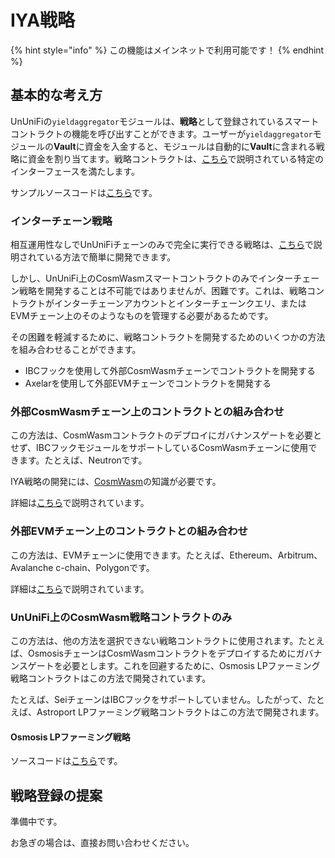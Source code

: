 # IYA戦略

{% hint style="info" %}
この機能はメインネットで利用可能です！
{% endhint %}

## 基本的な考え方

UnUniFiの`yieldaggregator`モジュールは、**戦略**として登録されているスマートコントラクトの機能を呼び出すことができます。ユーザーが`yieldaggregator`モジュールの**Vault**に資金を入金すると、モジュールは自動的に**Vault**に含まれる戦略に資金を割り当てます。戦略コントラクトは、[こちら](strategy-interface.md)で説明されている特定のインターフェースを満たします。

サンプルソースコードは[こちら](https://github.com/UnUniFi/contracts/tree/main/contracts/strategy-example)です。

### インターチェーン戦略

相互運用性なしでUnUniFiチェーンのみで完全に実行できる戦略は、[こちら](strategy-interface.md)で説明されている方法で簡単に開発できます。

しかし、UnUniFi上のCosmWasmスマートコントラクトのみでインターチェーン戦略を開発することは不可能ではありませんが、困難です。これは、戦略コントラクトがインターチェーンアカウントとインターチェーンクエリ、またはEVMチェーン上のそのようなものを管理する必要があるためです。

その困難を軽減するために、戦略コントラクトを開発するためのいくつかの方法を組み合わせることができます。

- IBCフックを使用して外部CosmWasmチェーンでコントラクトを開発する
- Axelarを使用して外部EVMチェーンでコントラクトを開発する

### 外部CosmWasmチェーン上のコントラクトとの組み合わせ

この方法は、CosmWasmコントラクトのデプロイにガバナンスゲートを必要とせず、IBCフックモジュールをサポートしているCosmWasmチェーンに使用できます。たとえば、Neutronです。

IYA戦略の開発には、[CosmWasm](../cosmwasm/)の知識が必要です。

詳細は[こちら](strategy-external-cosmwasm-ibchooks.md)で説明されています。

### 外部EVMチェーン上のコントラクトとの組み合わせ

この方法は、EVMチェーンに使用できます。たとえば、Ethereum、Arbitrum、Avalanche c-chain、Polygonです。

詳細は[こちら](strategy-external-evm-axelar.md)で説明されています。

### UnUniFi上のCosmWasm戦略コントラクトのみ

この方法は、他の方法を選択できない戦略コントラクトに使用されます。たとえば、OsmosisチェーンはCosmWasmコントラクトをデプロイするためにガバナンスゲートを必要とします。これを回避するために、Osmosis LPファーミング戦略コントラクトはこの方法で開発されています。

たとえば、SeiチェーンはIBCフックをサポートしていません。したがって、たとえば、Astroport LPファーミング戦略コントラクトはこの方法で開発されます。

#### Osmosis LPファーミング戦略

ソースコードは[こちら](https://github.com/UnUniFi/contracts/tree/main/contracts/strategy-osmosis)です。

## 戦略登録の提案

準備中です。

お急ぎの場合は、直接お問い合わせください。
